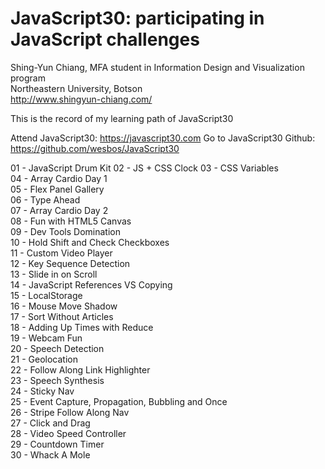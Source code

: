 # JavaScript30: participating in JavaScript challenges

Shing-Yun Chiang, MFA student in Information Design and Visualization program<br>
Northeastern University, Botson<br>
http://www.shingyun-chiang.com/

This is the record of my learning path of JavaScript30

Attend JavaScript30: https://javascript30.com
Go to JavaScript30 Github: https://github.com/wesbos/JavaScript30

01 - JavaScript Drum Kit
02 - JS + CSS Clock
03 - CSS Variables<br>
04 - Array Cardio Day 1<br>
05 - Flex Panel Gallery<br>
06 - Type Ahead<br>
07 - Array Cardio Day 2<br>
08 - Fun with HTML5 Canvas<br>
09 - Dev Tools Domination<br>
10 - Hold Shift and Check Checkboxes<br>
11 - Custom Video Player<br>
12 - Key Sequence Detection<br>
13 - Slide in on Scroll<br>
14 - JavaScript References VS Copying<br>
15 - LocalStorage<br>
16 - Mouse Move Shadow<br>
17 - Sort Without Articles<br>
18 - Adding Up Times with Reduce<br>
19 - Webcam Fun<br>
20 - Speech Detection<br>
21 - Geolocation<br>
22 - Follow Along Link Highlighter<br>
23 - Speech Synthesis<br>
24 - Sticky Nav<br>
25 - Event Capture, Propagation, Bubbling and Once<br>
26 - Stripe Follow Along Nav<br>
27 - Click and Drag<br>
28 - Video Speed Controller<br>
29 - Countdown Timer<br>
30 - Whack A Mole
